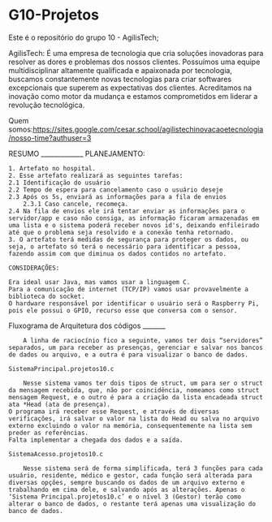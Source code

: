 # G10-Projetos
Este é o repositório do grupo 10 - AgilisTech;

AgilisTech: É uma empresa de tecnologia que cria soluções inovadoras para resolver as dores e problemas dos nossos clientes. Possuímos uma equipe multidisciplinar altamente qualificada e apaixonada por tecnologia, buscamos constantemente novas tecnologias para criar softwares excepcionais que superem as expectativas dos clientes. Acreditamos na inovação como motor da mudança e estamos comprometidos em liderar a revolução tecnológica.

Quem somos:https://sites.google.com/cesar.school/agilistechinovacaoetecnologia/nosso-time?authuser=3


RESUMO _____________
    PLANEJAMENTO:

    1. Artefato no hospital. 
    2. Esse artefato realizará as seguintes tarefas: 
    2.1 Identificação do usuário 
    2.2 Tempo de espera para cancelamento caso o usuário deseje
    2.3 Após os 5s, enviará as informações para a fila de envios
        2.3.1 Caso cancele, recomeça.
    2.4 Na fila de envios ele irá tentar enviar as informações para o servidor/app e caso não consiga, as informação ficaram armazenadas em uma lista e o sistema poderá receber novos id's, deixando enfileirado até que o problema seja resolvido e a conexão tenha retornado. 
    3. O artefato terá medidas de segurança para proteger os dados, ou seja, o artefato só terá o necessário para identificar a pessoa, fazendo assim com que diminua os dados contidos no artefato.

    CONSIDERAÇÕES:

    Era ideal usar Java, mas vamos usar a linguagem C.
    Para a comunicação de internet (TCP/IP) vamos usar provavelmente a biblioteca do socket.
    O hardware responsável por identificar o usuário será o Raspberry Pi, pois ele possui o GPIO, recurso esse que conversa com o sensor.

Fluxograma de Arquitetura dos códigos _______

        A linha de raciocínio fico a seguinte, vamos ter dois “servidores” separados, um para receber as presenças, gerenciar e salvar nos bancos de dados ou arquivo, e a outra é para visualizar o banco de dados.

    SistemaPrincipal.projetos10.c

        Nesse sistema vamos ter dois tipos de struct, um para ser o struct da mensagem recebida, que, não por coincidência, nomeamos como struct mensagem Request, e o outro é para a criação da lista encadeada struct ata *Head (ata de presença).
    O programa irá receber esse Request, e através de diversas verificações, irá salvar o valor na lista do Head ou salva no arquivo externo excluindo o valor na memória, consequentemente na lista sem preder as referências.
    Falta implementar a chegada dos dados e a saída.

    SistemaAcesso.projetos10.c

        Nesse sistema será de forma simplificada, terá 3 funções para cada usuário, residente, médico e gestor, cada função será alterada para diversas opções, sempre buscando os dados de um arquivo externo e trabalhando em cima dele, e salvando após as alterações. Apenas o ‘Sistema Principal.projetos10.c’ e o nível 3 (Gestor) terão como alterar o banco de dados, o restante terá apenas uma visualização do banco de dados.

